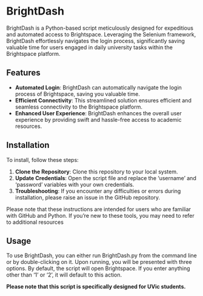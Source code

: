 # BrightDash

BrightDash is a Python-based script meticulously designed for expeditious and automated access to Brightspace. Leveraging the Selenium framework, BrightDash effortlessly navigates the login process, significantly saving valuable time for users engaged in daily university tasks within the Brightspace platform.

## Features

- **Automated Login**: BrightDash can automatically navigate the login process of Brightspace, saving you valuable time.
- **Efficient Connectivity**: This streamlined solution ensures efficient and seamless connectivity to the Brightspace platform.
- **Enhanced User Experience**: BrightDash enhances the overall user experience by providing swift and hassle-free access to academic resources.

## Installation

To install, follow these steps:

1. **Clone the Repository**: Clone this repository to your local system.
2. **Update Credentials**: Open the script file and replace the ‘username’ and ‘password’ variables with your own credentials.
3. **Troubleshooting**: If you encounter any difficulties or errors during installation, please raise an issue in the GitHub repository.

Please note that these instructions are intended for users who are familiar with GitHub and Python. If you’re new to these tools, you may need to refer to additional resources

## Usage

To use BrightDash, you can either run BrightDash.py from the command line or by double-clicking on it. 
Upon running, you will be presented with three options. By default, the script will open Brightspace. 
If you enter anything other than ‘1’ or ‘2’, it will default to this action. 

**Please note that this script is specifically designed for UVic students.**

